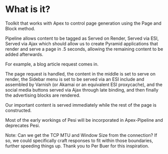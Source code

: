 # What is it?

Toolkit that works with Apex to control page generation using the
Page and Block method.

Pipeline allows content to be tagged as Served on Render, Served via ESI,
Served via Ajax which should allow us to create Pyramid applications that
render and serve a page in .5 seconds, allowing the remaining content to 
be added afterwards.

For example, a blog article request comes in.

The page request is handled, the content in the middle is set to serve
on render, the Sidebar menu is set to be served via an ESI include and
assembled by Varnish (or Akamai or an equivalent ESI proxycache), and
the social media buttons served via Ajax through late binding, and then 
finally the advertising blocks are rendered.

Our important content is served immediately while the rest of the page
is constructed.

Most of the early workings of Pesi will be incorporated in Apex-Pipeline
and deprecates Pesi.

Note: Can we get the TCP MTU and Window Size from the connection? If so,
we could specifically craft responses to fit within those boundaries, 
further speeding things up. Thank you to Per Buer for this inspiration.
